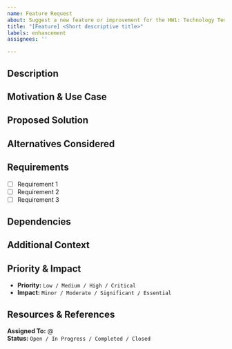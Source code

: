 ```yaml
---
name: Feature Request
about: Suggest a new feature or improvement for the HW1: Technology Template Repository
title: "[Feature] <Short descriptive title>"
labels: enhancement
assignees: ''

---
```


## **Description**  
<!-- A clear and concise description of the feature request, explaining the problem it solves and why it is beneficial to the project. -->

## **Motivation & Use Case**  
<!-- Explain why this feature is needed. Describe specific scenarios or challenges that this feature would address. -->

## **Proposed Solution**  
<!-- Describe how the feature should be implemented. Provide as much detail as possible, including possible approaches, technologies, or configurations. -->

## **Alternatives Considered**  
<!-- List any alternative solutions or workarounds you considered and why they may not be ideal. -->

## **Requirements**  
- [ ] Requirement 1  
- [ ] Requirement 2  
- [ ] Requirement 3  
<!-- Add more as necessary -->

## **Dependencies**  
<!-- Does this feature depend on any other features, libraries, or external tools? If yes, specify them. -->

## **Additional Context**  
<!-- Any additional details, diagrams, mockups, or references that could help with understanding and implementing the feature. -->

## **Priority & Impact**  
- **Priority:** `Low / Medium / High / Critical`  
- **Impact:** `Minor / Moderate / Significant / Essential`  

## **Resources & References**  
<!-- Link to any relevant documentation, repositories, or prior discussions related to this feature. -->

**Assigned To:** @<GitHubUsername>  
**Status:** `Open / In Progress / Completed / Closed`  
